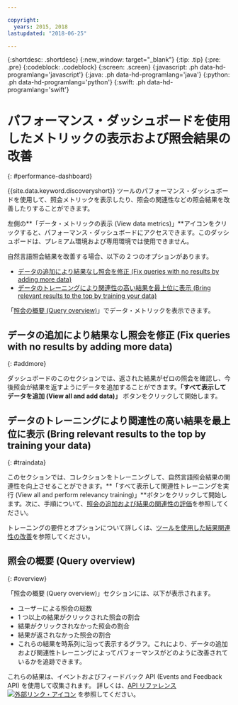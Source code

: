 ```yaml
---

copyright:
  years: 2015, 2018
lastupdated: "2018-06-25"

---
```


{:shortdesc: .shortdesc}
{:new_window: target="_blank"}
{:tip: .tip}
{:pre: .pre}
{:codeblock: .codeblock}
{:screen: .screen}
{:javascript: .ph data-hd-programlang='javascript'}
{:java: .ph data-hd-programlang='java'}
{:python: .ph data-hd-programlang='python'}
{:swift: .ph data-hd-programlang='swift'}

# パフォーマンス・ダッシュボードを使用したメトリックの表示および照会結果の改善
{: #performance-dashboard}

{{site.data.keyword.discoveryshort}} ツールのパフォーマンス・ダッシュボードを使用して、照会メトリックを表示したり、照会の関連性などの照会結果を改善したりすることができます。

左側の**「データ・メトリックの表示 (View data metrics)」**アイコンをクリックすると、パフォーマンス・ダッシュボードにアクセスできます。このダッシュボードは、プレミアム環境および専用環境では使用できません。

自然言語照会結果を改善する場合、以下の 2 つのオプションがあります。
- [データの追加により結果なし照会を修正 (Fix queries with no results by adding more data)](/docs/services/discovery/dashboard.html#addmore)
- [データのトレーニングにより関連性の高い結果を最上位に表示 (Bring relevant results to the top by training your data)](/docs/services/discovery/dashboard.html#traindata)

「[照会の概要 (Query overview)](/docs/services/discovery/dashboard.html#overview)」でデータ・メトリックを表示できます。 

## データの追加により結果なし照会を修正 (Fix queries with no results by adding more data)
{: #addmore}

ダッシュボードのこのセクションでは、返された結果がゼロの照会を確認し、今後照会が結果を返すようにデータを追加することができます。**「すべて表示してデータを追加 (View all and add data)」** ボタンをクリックして開始します。 

## データのトレーニングにより関連性の高い結果を最上位に表示 (Bring relevant results to the top by training your data)
{: #traindata}

このセクションでは、コレクションをトレーニングして、自然言語照会結果の関連性を向上させることができます。**「すべて表示して関連性トレーニングを実行 (View all and perform relevancy training)」**ボタンをクリックして開始します。次に、手順について、[照会の追加および結果の関連性の評価](/docs/services/discovery/train-tooling.html#results)を参照してください。

トレーニングの要件とオプションについて詳しくは、[ツールを使用した結果関連性の改善](/docs/services/discovery/train-tooling.html)を参照してください。

## 照会の概要 (Query overview)
{: #overview}

「照会の概要 (Query overview)」セクションには、以下が表示されます。
- ユーザーによる照会の総数
- 1 つ以上の結果がクリックされた照会の割合
- 結果がクリックされなかった照会の割合
- 結果が返されなかった照会の割合
- これらの結果を時系列に沿って表示するグラフ。これにより、データの追加および関連性トレーニングによってパフォーマンスがどのように改善されているかを追跡できます。

これらの結果は、イベントおよびフィードバック API (Events and Feedback API) を使用して収集されます。 詳しくは、[API リファレンス ![外部リンク・アイコン](../../icons/launch-glyph.svg "外部リンク・アイコン")](https://www.ibm.com/watson/developercloud/discovery/api/v1/curl.html?curl#events-and-feedback-api) を参照してください。

